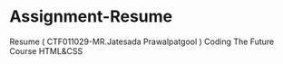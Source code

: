 # Assignment-Resume
Resume ( CTF011029-MR.Jatesada Prawalpatgool )
Coding The Future Course HTML&CSS
